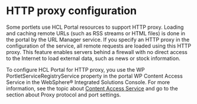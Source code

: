 # HTTP proxy configuration

Some portlets use HCL Portal resources to support HTTP proxy. Loading and caching remote URLs \(such as RSS streams or HTML files\) is done in the portal by the URL Manager service. If you specify an HTTP proxy in the configuration of the service, all remote requests are loaded using this HTTP proxy. This feature enables servers behind a firewall with no direct access to the Internet to load external data, such as news or stock information.

To configure HCL Portal for HTTP proxy, you use the WP PortletServiceRegistryService property in the portal WP Content Access Service in the WebSphere® Integrated Solutions Console. For more information, see the topic about [Content Access Service](srvcfgref_cont_accs.md) and go to the section about Proxy protocol and port settings.


